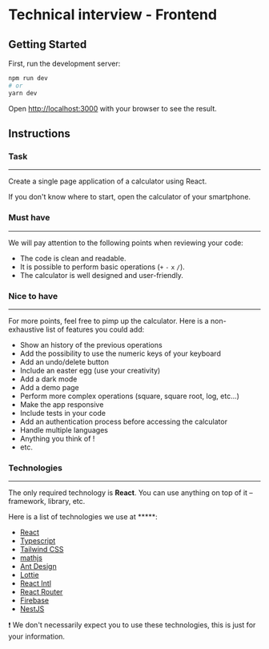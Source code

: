 # Technical interview - Frontend

## Getting Started

First, run the development server:

```bash
npm run dev
# or
yarn dev
```

Open [http://localhost:3000](http://localhost:3000) with your browser to see the result.

## Instructions

### Task

---

Create a single page application of a calculator using React.

If you don't know where to start, open the calculator of your smartphone.

### Must have

---

We will pay attention to the following points when reviewing your code:

- The code is clean and readable.
- It is possible to perform basic operations (`+` `-` `x` `/`).
- The calculator is well designed and user-friendly.

### Nice to have

---

For more points, feel free to pimp up the calculator. Here is a non-exhaustive list of features you could add:

- Show an history of the previous operations
- Add the possibility to use the numeric keys of your keyboard
- Add an undo/delete button
- Include an easter egg (use your creativity)
- Add a dark mode
- Add a demo page
- Perform more complex operations (square, square root, log, etc...)
- Make the app responsive
- Include tests in your code
- Add an authentication process before accessing the calculator
- Handle multiple languages
- Anything you think of !
- etc.

### Technologies

---

The only required technology is **React**. You can use anything on top of it – framework, library, etc.

Here is a list of technologies we use at *****:

- [React](https://reactjs.org/)
- [Typescript](https://www.typescriptlang.org/)
- [Tailwind CSS](https://tailwindcss.com/)
- [mathjs](https://mathjs.org/)
- [Ant Design](https://ant.design/)
- [Lottie](https://lottiefiles.com/)
- [React Intl](https://formatjs.io/docs/react-intl/)
- [React Router](https://reactrouter.com/)
- [Firebase](https://firebase.google.com/)
- [NestJS](https://nestjs.com/)

<aside>
❗ We don't necessarily expect you to use these technologies, this is just for your information.

</aside>
